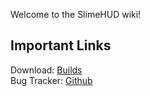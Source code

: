 Welcome to the SlimeHUD wiki!

## Important Links

Download: [Builds](https://thebusybiscuit.github.io/builds/SchnTgaiSpock/SlimeHUD/master/) \
Bug Tracker: [Github](https://github.com/SchnTgaiSpock/SlimeHUD/issues)
